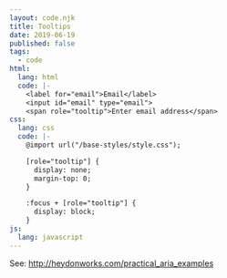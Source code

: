 ```yaml
---
layout: code.njk
title: Tooltips
date: 2019-06-19
published: false
tags:
  - code
html:
  lang: html
  code: |-
    <label for="email">Email</label>
    <input id="email" type="email">
    <span role="tooltip">Enter email address</span>
css:
  lang: css
  code: |-
    @import url("/base-styles/style.css");

    [role="tooltip"] {
      display: none;
      margin-top: 0;
    }

    :focus + [role="tooltip"] {
      display: block;
    }
js:
  lang: javascript
---
```

See: http://heydonworks.com/practical_aria_examples
